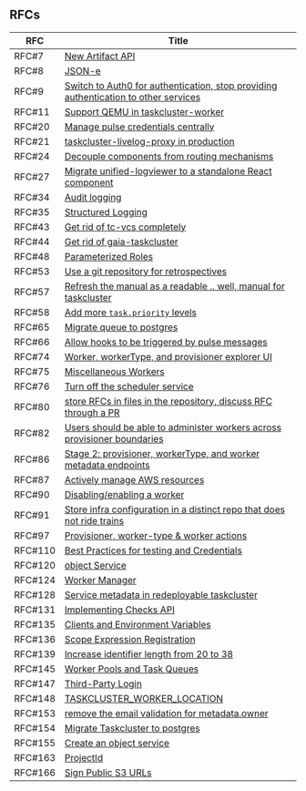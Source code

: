 ## RFCs

<!-- GENERATED -->
| RFC     | Title                                                                                                                                                                             |
| ------- | --------------------------------------------------------------------------------------------------------------------------------------------------------------------------------- |
| RFC#7   | [New Artifact API](0007-New-Artifact-API.md)                                                                                                                                      |
| RFC#8   | [JSON-e](0008-JSON-e.md)                                                                                                                                                          |
| RFC#9   | [Switch to Auth0 for authentication, stop providing authentication to other services](0009-Switch-to-Auth0-for-authentication-stop-providing-authentication-to-other-services.md) |
| RFC#11  | [Support QEMU in taskcluster-worker](0011-Support-QEMU-in-taskcluster-worker.md)                                                                                                  |
| RFC#20  | [Manage pulse credentials centrally](0020-Manage-pulse-credentials-centrally.md)                                                                                                  |
| RFC#21  | [taskcluster-livelog-proxy in production](0021-taskcluster-livelog-proxy-in-production.md)                                                                                        |
| RFC#24  | [Decouple components from routing mechanisms](0024-Decouple-components-from-routing-mechanisms.md)                                                                                |
| RFC#27  | [Migrate unified-logviewer to a standalone React component](0027-Migrate-unified-logviewer-to-a-standalone-React-component.md)                                                    |
| RFC#34  | [Audit logging](0034-Audit-logging.md)                                                                                                                                            |
| RFC#35  | [Structured Logging](0035-structured-logging.md)                                                                                                                                  |
| RFC#43  | [Get rid of tc-vcs completely](0043-Get-rid-of-tc-vcs-completely.md)                                                                                                              |
| RFC#44  | [Get rid of gaia-taskcluster](0044-Get-rid-of-gaia-taskcluster.md)                                                                                                                |
| RFC#48  | [Parameterized Roles](0048-Parameterized-Roles.md)                                                                                                                                |
| RFC#53  | [Use a git repository for retrospectives](0053-Use-a-git-repository-for-retrospectives.md)                                                                                        |
| RFC#57  | [Refresh the manual as a readable .. well, manual for taskcluster](0057-Refresh-the-manual-as-a-readable-well-manual-for-taskcluster.md)                                          |
| RFC#58  | [Add more `task.priority` levels](0058-Add-more-task-priority-levels.md)                                                                                                          |
| RFC#65  | [Migrate queue to postgres](0065-Migrate-queue-to-postgres.md)                                                                                                                    |
| RFC#66  | [Allow hooks to be triggered by pulse messages](0066-Allow-hooks-to-be-triggered-by-pulse-messages.md)                                                                            |
| RFC#74  | [Worker, workerType, and provisioner explorer UI](0074-Worker-workerType-and-provisioner-explorer-UI.md)                                                                          |
| RFC#75  | [Miscellaneous Workers](0075-Miscellaneous-Workers.md)                                                                                                                            |
| RFC#76  | [Turn off the scheduler service](0076-Turn-off-the-scheduler-service.md)                                                                                                          |
| RFC#80  | [store RFCs in files in the repository, discuss RFC through a PR](0080-store-RFCs-in-files-in-the-repository-discuss-RFC-through-a-PR.md)                                         |
| RFC#82  | [Users should be able to administer workers across provisioner boundaries](0082-Users-should-be-able-to-administer-workers-across-provisioner-boundaries.md)                      |
| RFC#86  | [Stage 2: provisioner, workerType, and worker metadata endpoints](0086-Stage-2-provisioner-workerType-and-worker-metadata-endpoints.md)                                           |
| RFC#87  | [Actively manage AWS resources](0087-Actively-manage-AWS-resources.md)                                                                                                            |
| RFC#90  | [Disabling/enabling a worker](0090-Disabling-enabling-a-worker.md)                                                                                                                |
| RFC#91  | [Store infra configuration in a distinct repo that does not ride trains](0091-Store-infra-configuration-in-a-distinct-repo-that-does-not-ride-trains.md)                          |
| RFC#97  | [Provisioner, worker-type & worker actions](0097-Provisioner-worker-type-worker-actions.md)                                                                                       |
| RFC#110 | [Best Practices for testing and Credentials](0110-Best-practices-for-testing-and-credentials.md)                                                                                  |
| RFC#120 | [object Service](0120-artifact-service.md)                                                                                                                                        |
| RFC#124 | [Worker Manager](0124-worker-manager.md)                                                                                                                                          |
| RFC#128 | [Service metadata in redeployable taskcluster](0128-redeployable-clients.md)                                                                                                      |
| RFC#131 | [Implementing Checks API](0131-Implementing-Checks-API-in-tc-github-while-preserving-Statuses-API.md)                                                                             |
| RFC#135 | [Clients and Environment Variables](0135-client-env-vars.md)                                                                                                                      |
| RFC#136 | [Scope Expression Registration](0136-scope-expression-registration.md)                                                                                                            |
| RFC#139 | [Increase identifier length from 20 to 38](0139-longer-identifiers.md)                                                                                                            |
| RFC#145 | [Worker Pools and Task Queues](0145-workerpoolid-taskqueueid.md)                                                                                                                  |
| RFC#147 | [Third-Party Login](0147-third-party-login.md)                                                                                                                                    |
| RFC#148 | [TASKCLUSTER_WORKER_LOCATION](0148-taskcluster-worker-location.md)                                                                                                                |
| RFC#153 | [remove the email validation for metadata.owner](0153-remove-email-validation-for-metadata-owner.md)                                                                              |
| RFC#154 | [Migrate Taskcluster to postgres](0154-Migrate-taskcluster-to-postgres.md)                                                                                                        |
| RFC#155 | [Create an object service](Create-object-service.md)                                                                                                                              |
| RFC#163 | [ProjectId](0163-project-id.md)                                                                                                                                                   |
| RFC#166 | [Sign Public S3 URLs](0166-Sign-public-S3-urls.md)                                                                                                                                |
